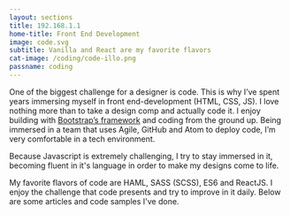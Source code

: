 ```yaml
---
layout: sections
title: 192.168.1.1
home-title: Front End Development
image: code.svg
subtitle: Vanilla and React are my favorite flavors
cat-image: /coding/code-illo.png
passname: coding
---
```


One of the biggest challenge for a designer is code. This is why I’ve spent years immersing myself in front end-development (HTML, CSS, JS). I love nothing more than to take a design comp and actually code it. I enjoy building with [Bootstrap’s framework](https://getbootstrap.com/) and coding from the ground up. Being immersed in a team that uses Agile, GitHub and Atom to deploy code, I’m very comfortable in a tech environment.

Because Javascript is extremely challenging, I try to stay immersed in it, becoming fluent in it's language in order to make my designs come to life.

My favorite flavors of code are HAML, SASS (SCSS), ES6 and ReactJS. I enjoy the challenge that code presents and try to improve in it daily. Below are some articles and code samples I've done.
